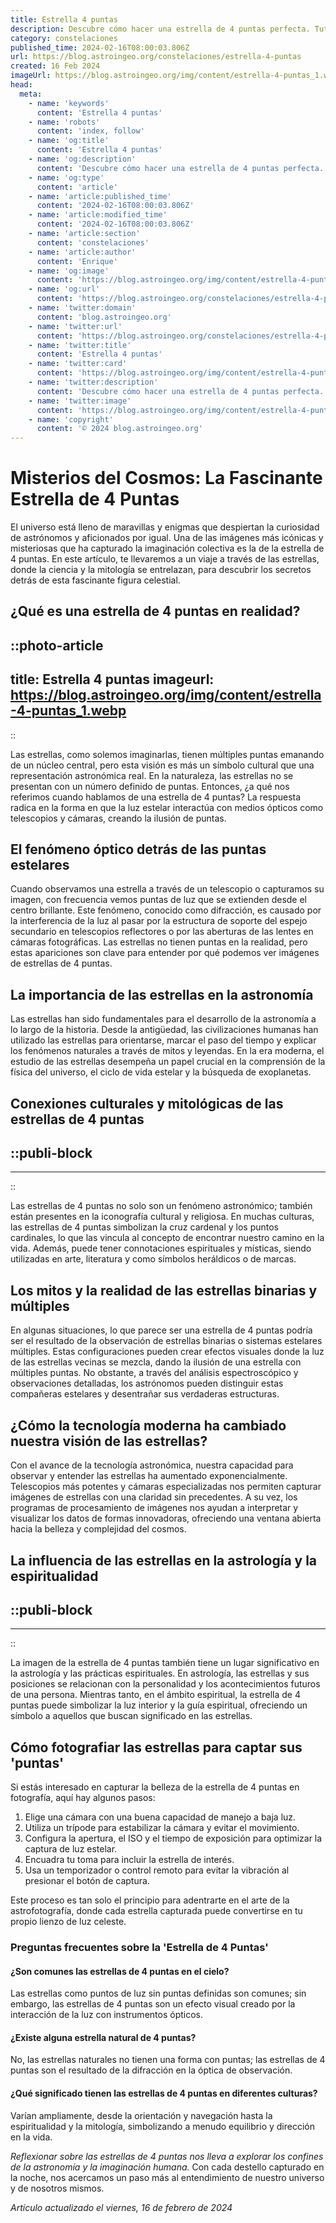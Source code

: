 ```yaml
---
title: Estrella 4 puntas
description: Descubre cómo hacer una estrella de 4 puntas perfecta. Tutoriales simples, consejos únicos y tu guía completa para creaciones estelares.
category: constelaciones
published_time: 2024-02-16T08:00:03.806Z
url: https://blog.astroingeo.org/constelaciones/estrella-4-puntas
created: 16 Feb 2024
imageUrl: https://blog.astroingeo.org/img/content/estrella-4-puntas_1.webp
head:
  meta:
    - name: 'keywords'
      content: 'Estrella 4 puntas'
    - name: 'robots'
      content: 'index, follow'
    - name: 'og:title'
      content: 'Estrella 4 puntas'
    - name: 'og:description'
      content: 'Descubre cómo hacer una estrella de 4 puntas perfecta. Tutoriales simples, consejos únicos y tu guía completa para creaciones estelares.'
    - name: 'og:type'
      content: 'article'
    - name: 'article:published_time'
      content: '2024-02-16T08:00:03.806Z'
    - name: 'article:modified_time'
      content: '2024-02-16T08:00:03.806Z'
    - name: 'article:section'
      content: 'constelaciones'
    - name: 'article:author'
      content: 'Enrique'
    - name: 'og:image'
      content: 'https://blog.astroingeo.org/img/content/estrella-4-puntas_1.webp'
    - name: 'og:url'
      content: 'https://blog.astroingeo.org/constelaciones/estrella-4-puntas'
    - name: 'twitter:domain'
      content: 'blog.astroingeo.org'
    - name: 'twitter:url'
      content: 'https://blog.astroingeo.org/constelaciones/estrella-4-puntas'
    - name: 'twitter:title'
      content: 'Estrella 4 puntas'
    - name: 'twitter:card'
      content: 'https://blog.astroingeo.org/img/content/estrella-4-puntas_1.webp'
    - name: 'twitter:description'
      content: 'Descubre cómo hacer una estrella de 4 puntas perfecta. Tutoriales simples, consejos únicos y tu guía completa para creaciones estelares.'
    - name: 'twitter:image'
      content: 'https://blog.astroingeo.org/img/content/estrella-4-puntas_1.webp'
    - name: 'copyright'
      content: '© 2024 blog.astroingeo.org'
---
```

# Misterios del Cosmos: La Fascinante Estrella de 4 Puntas

El universo está lleno de maravillas y enigmas que despiertan la curiosidad de astrónomos y aficionados por igual. Una de las imágenes más icónicas y misteriosas que ha capturado la imaginación colectiva es la de la estrella de 4 puntas. En este artículo, te llevaremos a un viaje a través de las estrellas, donde la ciencia y la mitología se entrelazan, para descubrir los secretos detrás de esta fascinante figura celestial.

## ¿Qué es una estrella de 4 puntas en realidad?

::photo-article
---
title: Estrella 4 puntas
imageurl: https://blog.astroingeo.org/img/content/estrella-4-puntas_1.webp
---
::


Las estrellas, como solemos imaginarlas, tienen múltiples puntas emanando de un núcleo central, pero esta visión es más un símbolo cultural que una representación astronómica real. En la naturaleza, las estrellas no se presentan con un número definido de puntas. Entonces, ¿a qué nos referimos cuando hablamos de una estrella de 4 puntas? La respuesta radica en la forma en que la luz estelar interactúa con medios ópticos como telescopios y cámaras, creando la ilusión de puntas.

## El fenómeno óptico detrás de las puntas estelares
Cuando observamos una estrella a través de un telescopio o capturamos su imagen, con frecuencia vemos puntas de luz que se extienden desde el centro brillante. Este fenómeno, conocido como difracción, es causado por la interferencia de la luz al pasar por la estructura de soporte del espejo secundario en telescopios reflectores o por las aberturas de las lentes en cámaras fotográficas. Las estrellas no tienen puntas en la realidad, pero estas apariciones son clave para entender por qué podemos ver imágenes de estrellas de 4 puntas.

## La importancia de las estrellas en la astronomía
Las estrellas han sido fundamentales para el desarrollo de la astronomía a lo largo de la historia. Desde la antigüedad, las civilizaciones humanas han utilizado las estrellas para orientarse, marcar el paso del tiempo y explicar los fenómenos naturales a través de mitos y leyendas. En la era moderna, el estudio de las estrellas desempeña un papel crucial en la comprensión de la física del universo, el ciclo de vida estelar y la búsqueda de exoplanetas.

## Conexiones culturales y mitológicas de las estrellas de 4 puntas

  ::publi-block
  ---
  ---
  ::
  
  
Las estrellas de 4 puntas no solo son un fenómeno astronómico; también están presentes en la iconografía cultural y religiosa. En muchas culturas, las estrellas de 4 puntas simbolizan la cruz cardenal y los puntos cardinales, lo que las vincula al concepto de encontrar nuestro camino en la vida. Además, puede tener connotaciones espirituales y místicas, siendo utilizadas en arte, literatura y como símbolos heráldicos o de marcas.

## Los mitos y la realidad de las estrellas binarias y múltiples
En algunas situaciones, lo que parece ser una estrella de 4 puntas podría ser el resultado de la observación de estrellas binarias o sistemas estelares múltiples. Estas configuraciones pueden crear efectos visuales donde la luz de las estrellas vecinas se mezcla, dando la ilusión de una estrella con múltiples puntas. No obstante, a través del análisis espectroscópico y observaciones detalladas, los astrónomos pueden distinguir estas compañeras estelares y desentrañar sus verdaderas estructuras.

## ¿Cómo la tecnología moderna ha cambiado nuestra visión de las estrellas?
Con el avance de la tecnología astronómica, nuestra capacidad para observar y entender las estrellas ha aumentado exponencialmente. Telescopios más potentes y cámaras especializadas nos permiten capturar imágenes de estrellas con una claridad sin precedentes. A su vez, los programas de procesamiento de imágenes nos ayudan a interpretar y visualizar los datos de formas innovadoras, ofreciendo una ventana abierta hacia la belleza y complejidad del cosmos.

## La influencia de las estrellas en la astrología y la espiritualidad

  ::publi-block
  ---
  ---
  ::
  
  
La imagen de la estrella de 4 puntas también tiene un lugar significativo en la astrología y las prácticas espirituales. En astrología, las estrellas y sus posiciones se relacionan con la personalidad y los acontecimientos futuros de una persona. Mientras tanto, en el ámbito espiritual, la estrella de 4 puntas puede simbolizar la luz interior y la guía espiritual, ofreciendo un símbolo a aquellos que buscan significado en las estrellas.

## Cómo fotografiar las estrellas para captar sus 'puntas'
Si estás interesado en capturar la belleza de la estrella de 4 puntas en fotografía, aquí hay algunos pasos:
1. Elige una cámara con una buena capacidad de manejo a baja luz.
2. Utiliza un trípode para estabilizar la cámara y evitar el movimiento.
3. Configura la apertura, el ISO y el tiempo de exposición para optimizar la captura de luz estelar.
4. Encuadra tu toma para incluir la estrella de interés.
5. Usa un temporizador o control remoto para evitar la vibración al presionar el botón de captura.

Este proceso es tan solo el principio para adentrarte en el arte de la astrofotografía, donde cada estrella capturada puede convertirse en tu propio lienzo de luz celeste.

### Preguntas frecuentes sobre la 'Estrella de 4 Puntas'

#### ¿Son comunes las estrellas de 4 puntas en el cielo?
Las estrellas como puntos de luz sin puntas definidas son comunes; sin embargo, las estrellas de 4 puntas son un efecto visual creado por la interacción de la luz con instrumentos ópticos.

#### ¿Existe alguna estrella natural de 4 puntas?
No, las estrellas naturales no tienen una forma con puntas; las estrellas de 4 puntas son el resultado de la difracción en la óptica de observación.

#### ¿Qué significado tienen las estrellas de 4 puntas en diferentes culturas?
Varían ampliamente, desde la orientación y navegación hasta la espiritualidad y la mitología, simbolizando a menudo equilibrio y dirección en la vida.

*Reflexionar sobre las estrellas de 4 puntas nos lleva a explorar los confines de la astronomía y la imaginación humana.* Con cada destello capturado en la noche, nos acercamos un paso más al entendimiento de nuestro universo y de nosotros mismos.

_Artículo actualizado el viernes, 16 de febrero de 2024_